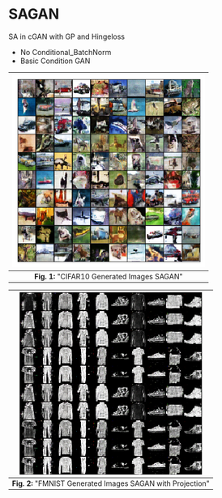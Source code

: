 # SAGAN
SA in cGAN with GP and Hingeloss
- No Conditional_BatchNorm
- Basic Condition GAN


|![Image_cifar10_Gen_SAGAN](cifar_random_gen.png "CIFAR10 Generated Images SAGAN")|
|:--:| 
|**Fig. 1:** "CIFAR10 Generated Images SAGAN"|



|![Image_fmnist_Gen_SAGAN](fmnist_random_gen.png "FMNIST Generated Images SAGAN with Projection")|
|:--:|
|**Fig. 2:** "FMNIST Generated Images SAGAN with Projection"|

